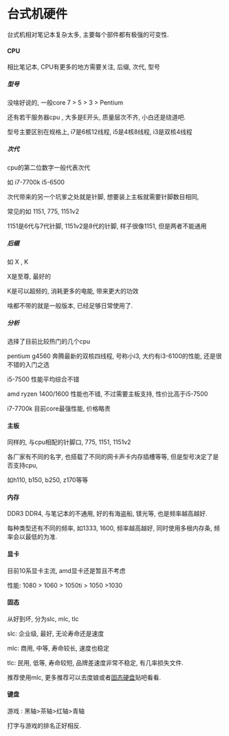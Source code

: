 # 台式机硬件

台式机相对笔记本复杂太多, 主要每个部件都有极强的可变性. 

#### CPU

相比笔记本, CPU有更多的地方需要关注, 后缀, 次代, 型号

##### 型号

没啥好说的, 一般core 7 > 5 > 3 > Pentium

还有若干服务器cpu , 大多是E开头, 质量层次不齐, 小白还是绕道吧. 

型号主要区别在规格上, i7是6核12线程, i5是4核8线程, i3是双核4线程

##### 次代

cpu的第二位数字一般代表次代

如 i7-7700k i5-6500

次代带来的另一个坑爹之处就是针脚, 想要装上主板就需要针脚数目相同, 

常见的如 1151, 775, 1151v2

1151是6代与7代针脚, 1151v2是8代的针脚, 样子很像1151, 但是两者不能通用

##### 后缀

如 X , K

X是至尊, 最好的

K是可以超频的, 消耗更多的电能, 带来更大的功效

啥都不带的就是一般版本, 已经足够日常使用了. 

##### 分析

选择了目前比较热门的几个cpu

pentium g4560 奔腾最新的双核四线程, 号称小i3, 大约有i3-6100的性能, 还是很不错的入门之选

i5-7500 性能平均综合不错

amd ryzen 1400/1600 性能也不错, 不过需要主板支持, 性价比高于i5-7500

i7-7700k 目前core最强性能, 价格略贵

#### 主板

同样的, 与cpu相配的针脚口, 775, 1151, 1151v2

各厂家有不同的名字, 也搭载了不同的网卡声卡内存插槽等等, 但是型号决定了是否支持cpu, 

如h110, b150, b250, z170等等

#### 内存

DDR3 DDR4, 与笔记本的不通用, 好的有海盗船, 镁光等, 也是频率越高越好. 

每种类型还有不同的频率, 如1333, 1600, 频率越高越好, 同时使用多根内存条, 频率会以最低的为准. 

#### 显卡

目前10系显卡主流, amd显卡还是暂且不考虑

性能: 1080 > 1060 > 1050ti > 1050 >1030

#### 固态

从好到坏, 分为slc, mlc, tlc

slc: 企业级, 最好, 无论寿命还是速度

mlc: 商用, 中等, 寿命较长, 速度也稳定

tlc: 民用, 低等, 寿命较短, 品牌差速度非常不稳定, 有几率损失文件. 

推荐使用mlc, 更多推荐可以去度娘或者[固态硬盘](http://tieba.baidu.com/f?kw=%E5%9B%BA%E6%80%81%E7%A1%AC%E7%9B%98)贴吧看看. 

#### 键盘

游戏 : 黑轴>茶轴>红轴>青轴

打字与游戏的排名正好相反. 

